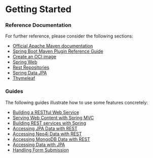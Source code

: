 # Getting Started

### Reference Documentation
For further reference, please consider the following sections:

* [Official Apache Maven documentation](https://maven.apache.org/guides/index.html)
* [Spring Boot Maven Plugin Reference Guide](https://docs.spring.io/spring-boot/docs/2.3.1.RELEASE/maven-plugin/reference/html/)
* [Create an OCI image](https://docs.spring.io/spring-boot/docs/2.3.1.RELEASE/maven-plugin/reference/html/#build-image)
* [Spring Web](https://docs.spring.io/spring-boot/docs/2.3.1.RELEASE/reference/htmlsingle/#boot-features-developing-web-applications)
* [Rest Repositories](https://docs.spring.io/spring-boot/docs/2.3.1.RELEASE/reference/htmlsingle/#howto-use-exposing-spring-data-repositories-rest-endpoint)
* [Spring Data JPA](https://docs.spring.io/spring-boot/docs/2.3.1.RELEASE/reference/htmlsingle/#boot-features-jpa-and-spring-data)
* [Thymeleaf](https://docs.spring.io/spring-boot/docs/2.3.1.RELEASE/reference/htmlsingle/#boot-features-spring-mvc-template-engines)

### Guides
The following guides illustrate how to use some features concretely:

* [Building a RESTful Web Service](https://spring.io/guides/gs/rest-service/)
* [Serving Web Content with Spring MVC](https://spring.io/guides/gs/serving-web-content/)
* [Building REST services with Spring](https://spring.io/guides/tutorials/bookmarks/)
* [Accessing JPA Data with REST](https://spring.io/guides/gs/accessing-data-rest/)
* [Accessing Neo4j Data with REST](https://spring.io/guides/gs/accessing-neo4j-data-rest/)
* [Accessing MongoDB Data with REST](https://spring.io/guides/gs/accessing-mongodb-data-rest/)
* [Accessing Data with JPA](https://spring.io/guides/gs/accessing-data-jpa/)
* [Handling Form Submission](https://spring.io/guides/gs/handling-form-submission/)

